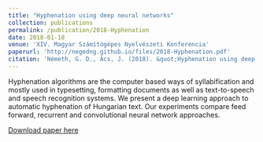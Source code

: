 ```yaml
---
title: "Hyphenation using deep neural networks"
collection: publications
permalink: /publication/2018-Hyphenation
date: 2018-01-18
venue: 'XIV. Magyar Számítógépes Nyelvészeti Konferencia'
paperurl: 'http://negedng.github.io/files/2018-Hyphenation.pdf'
citation: 'Németh, G. D., Ács, J. (2018). &quot;Hyphenation using deep neural networks&quot; <i>XIV. Magyar Számítógépes Nyelvészeti Konferencia</i>'
---
```

Hyphenation algorithms are the computer based ways of syllabification and mostly used in typesetting, formatting documents as well as text-to-speech and speech recognition systems. We present a deep learning approach to automatic hyphenation of Hungarian text. Our experiments compare feed forward, recurrent and convolutional neural network approaches.

[Download paper here](http://negedng.github.io/files/2018-Hyphenation.pdf)

